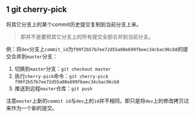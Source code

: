 ## 1 git cherry-pick

将其它分支上的某个commit历史提交复制到当前分支上来。

>即并不是要把其它分支上的所有提交全部合并到当前分支。

例：将`dev`分支上`commit_id`为`f99f2b57b7ee72d55a08e699fbeec34cbac96cb8`的提交合并到`master`分支：

1. 切换到`master`分支：`git checkout master`
2. 执行`cherry-pick`命令：`git cherry-pick f99f2b57b7ee72d55a08e699fbeec34cbac96cb8`
3. 推送到远程`master`仓库：`git push`

注意`master`上新的`commit id`与`dev`上的`id`并不相同，即只是将`dev`上的修改拷贝过来作为一个新的提交。